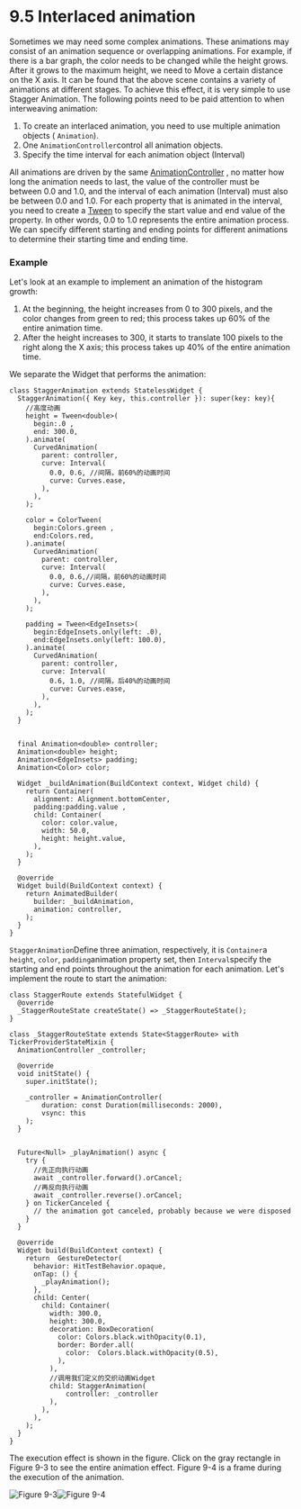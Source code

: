 # 9.5 Interlaced animation

Sometimes we may need some complex animations. These animations may consist of an animation sequence or overlapping animations. For example, if there is a bar graph, the color needs to be changed while the height grows. After it grows to the maximum height, we need to Move a certain distance on the X axis. It can be found that the above scene contains a variety of animations at different stages. To achieve this effect, it is very simple to use Stagger Animation. The following points need to be paid attention to when interweaving animation:

1.  To create an interlaced animation, you need to use multiple animation objects ( `Animation`).
2.  One `AnimationController`control all animation objects.
3.  Specify the time interval for each animation object (Interval)

All animations are driven by the same [AnimationController](https://docs.flutter.io/flutter/animation/AnimationController-class.html) , no matter how long the animation needs to last, the value of the controller must be between 0.0 and 1.0, and the interval of each animation (Interval) must also be between 0.0 and 1.0. For each property that is animated in the interval, you need to create a [Tween](https://docs.flutter.io/flutter/animation/Tween-class.html) to specify the start value and end value of the property. In other words, 0.0 to 1.0 represents the entire animation process. We can specify different starting and ending points for different animations to determine their starting time and ending time.

### Example

Let's look at an example to implement an animation of the histogram growth:

1.  At the beginning, the height increases from 0 to 300 pixels, and the color changes from green to red; this process takes up 60% of the entire animation time.
2.  After the height increases to 300, it starts to translate 100 pixels to the right along the X axis; this process takes up 40% of the entire animation time.

We separate the Widget that performs the animation:

```
class StaggerAnimation extends StatelessWidget {
  StaggerAnimation({ Key key, this.controller }): super(key: key){
    //高度动画
    height = Tween<double>(
      begin:.0 ,
      end: 300.0,
    ).animate(
      CurvedAnimation(
        parent: controller,
        curve: Interval(
          0.0, 0.6, //间隔，前60%的动画时间
          curve: Curves.ease,
        ),
      ),
    );

    color = ColorTween(
      begin:Colors.green ,
      end:Colors.red,
    ).animate(
      CurvedAnimation(
        parent: controller,
        curve: Interval(
          0.0, 0.6,//间隔，前60%的动画时间
          curve: Curves.ease,
        ),
      ),
    );

    padding = Tween<EdgeInsets>(
      begin:EdgeInsets.only(left: .0),
      end:EdgeInsets.only(left: 100.0),
    ).animate(
      CurvedAnimation(
        parent: controller,
        curve: Interval(
          0.6, 1.0, //间隔，后40%的动画时间
          curve: Curves.ease,
        ),
      ),
    );
  }


  final Animation<double> controller;
  Animation<double> height;
  Animation<EdgeInsets> padding;
  Animation<Color> color;

  Widget _buildAnimation(BuildContext context, Widget child) {
    return Container(
      alignment: Alignment.bottomCenter,
      padding:padding.value ,
      child: Container(
        color: color.value,
        width: 50.0,
        height: height.value,
      ),
    );
  }

  @override
  Widget build(BuildContext context) {
    return AnimatedBuilder(
      builder: _buildAnimation,
      animation: controller,
    );
  }
}

```

`StaggerAnimation`Define three animation, respectively, it is `Container`a `height`, `color`, `padding`animation property set, then `Interval`specify the starting and end points throughout the animation for each animation. Let's implement the route to start the animation:

```
class StaggerRoute extends StatefulWidget {
  @override
  _StaggerRouteState createState() => _StaggerRouteState();
}

class _StaggerRouteState extends State<StaggerRoute> with TickerProviderStateMixin {
  AnimationController _controller;

  @override
  void initState() {
    super.initState();

    _controller = AnimationController(
        duration: const Duration(milliseconds: 2000),
        vsync: this
    );
  }


  Future<Null> _playAnimation() async {
    try {
      //先正向执行动画
      await _controller.forward().orCancel;
      //再反向执行动画
      await _controller.reverse().orCancel;
    } on TickerCanceled {
      // the animation got canceled, probably because we were disposed
    }
  }

  @override
  Widget build(BuildContext context) {
    return  GestureDetector(
      behavior: HitTestBehavior.opaque,
      onTap: () {
        _playAnimation();
      },
      child: Center(
        child: Container(
          width: 300.0,
          height: 300.0,
          decoration: BoxDecoration(
            color: Colors.black.withOpacity(0.1),
            border: Border.all(
              color:  Colors.black.withOpacity(0.5),
            ),
          ),
          //调用我们定义的交织动画Widget
          child: StaggerAnimation(
              controller: _controller
          ),
        ),
      ),
    );
  }
}

```

The execution effect is shown in the figure. Click on the gray rectangle in Figure 9-3 to see the entire animation effect. Figure 9-4 is a frame during the execution of the animation.

![Figure 9-3](https://pcdn.flutterchina.club/imgs/9-3.png)![Figure 9-4](https://pcdn.flutterchina.club/imgs/9-4.png)
